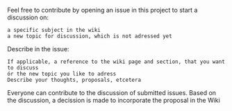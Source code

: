 Feel free to contribute by opening an issue in this project to start a discussion on:

    a specific subject in the wiki
    a new topic for discussion, which is not adressed yet

Describe in the issue:

    If applicable, a reference to the wiki page and section, that you want to discuss
    ór the new topic you like to adress
    Describe your thoughts, proposals, etcetera

Everyone can contribute to the discussion of submitted issues. Based on the discussion, a decission is made to incorporate the proposal in the Wiki
